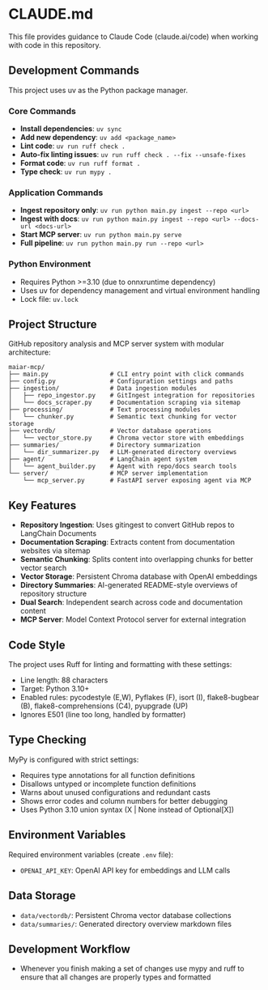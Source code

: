 # CLAUDE.md

This file provides guidance to Claude Code (claude.ai/code) when working with code in this repository.

## Development Commands

This project uses uv as the Python package manager.

### Core Commands
- **Install dependencies**: `uv sync`
- **Add new dependency**: `uv add <package_name>`
- **Lint code**: `uv run ruff check .`
- **Auto-fix linting issues**: `uv run ruff check . --fix --unsafe-fixes`
- **Format code**: `uv run ruff format .`
- **Type check**: `uv run mypy .`

### Application Commands
- **Ingest repository only**: `uv run python main.py ingest --repo <url>`
- **Ingest with docs**: `uv run python main.py ingest --repo <url> --docs-url <docs-url>`
- **Start MCP server**: `uv run python main.py serve`
- **Full pipeline**: `uv run python main.py run --repo <url>`

### Python Environment
- Requires Python >=3.10 (due to onnxruntime dependency)
- Uses uv for dependency management and virtual environment handling
- Lock file: `uv.lock`

## Project Structure

GitHub repository analysis and MCP server system with modular architecture:

```
maiar-mcp/
├── main.py                 # CLI entry point with click commands
├── config.py               # Configuration settings and paths
├── ingestion/              # Data ingestion modules
│   ├── repo_ingestor.py    # GitIngest integration for repositories
│   └── docs_scraper.py     # Documentation scraping via sitemap
├── processing/             # Text processing modules
│   └── chunker.py          # Semantic text chunking for vector storage
├── vectordb/               # Vector database operations
│   └── vector_store.py     # Chroma vector store with embeddings
├── summaries/              # Directory summarization
│   └── dir_summarizer.py   # LLM-generated directory overviews
├── agent/                  # LangChain agent system
│   └── agent_builder.py    # Agent with repo/docs search tools
└── server/                 # MCP server implementation
    └── mcp_server.py       # FastAPI server exposing agent via MCP
```

## Key Features

- **Repository Ingestion**: Uses gitingest to convert GitHub repos to LangChain Documents
- **Documentation Scraping**: Extracts content from documentation websites via sitemap
- **Semantic Chunking**: Splits content into overlapping chunks for better vector search
- **Vector Storage**: Persistent Chroma database with OpenAI embeddings
- **Directory Summaries**: AI-generated README-style overviews of repository structure
- **Dual Search**: Independent search across code and documentation content
- **MCP Server**: Model Context Protocol server for external integration

## Code Style

The project uses Ruff for linting and formatting with these settings:
- Line length: 88 characters
- Target: Python 3.10+
- Enabled rules: pycodestyle (E,W), Pyflakes (F), isort (I), flake8-bugbear (B), flake8-comprehensions (C4), pyupgrade (UP)
- Ignores E501 (line too long, handled by formatter)

## Type Checking

MyPy is configured with strict settings:
- Requires type annotations for all function definitions
- Disallows untyped or incomplete function definitions
- Warns about unused configurations and redundant casts
- Shows error codes and column numbers for better debugging
- Uses Python 3.10 union syntax (X | None instead of Optional[X])

## Environment Variables

Required environment variables (create `.env` file):
- `OPENAI_API_KEY`: OpenAI API key for embeddings and LLM calls

## Data Storage

- `data/vectordb/`: Persistent Chroma vector database collections
- `data/summaries/`: Generated directory overview markdown files

## Development Workflow

- Whenever you finish making a set of changes use mypy and ruff to ensure that all changes are properly types and formatted